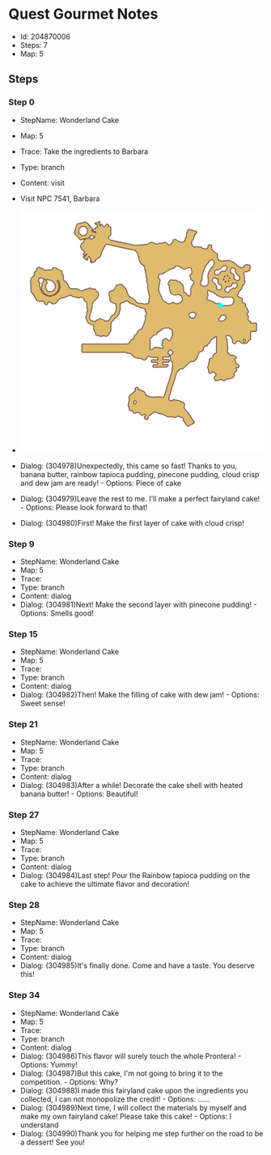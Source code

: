 # Quest Gourmet Notes

- Id: 204870006
- Steps: 7
- Map: 5

## Steps

### Step 0
- StepName:  Wonderland Cake
- Map:  5
- Trace:  Take the ingredients to Barbara
- Type:  branch
- Content:  visit
- Visit NPC 7541, Barbara

- ![images/204870006_0.png](images/204870006_0.png)
- Dialog: (304978)Unexpectedly, this came so fast! Thanks to you, banana butter, rainbow tapioca pudding, pinecone pudding, cloud crisp and dew jam are ready! - Options: Piece of cake
- Dialog: (304979)Leave the rest to me. I'll make a perfect fairyland cake! - Options: Please look forward to that!
- Dialog: (304980)First! Make the first layer of cake with cloud crisp!


### Step 9
- StepName:  Wonderland Cake
- Map:  5
- Trace:  
- Type:  branch
- Content:  dialog
- Dialog: (304981)Next! Make the second layer with pinecone pudding! - Options: Smells good!


### Step 15
- StepName:  Wonderland Cake
- Map:  5
- Trace:  
- Type:  branch
- Content:  dialog
- Dialog: (304982)Then! Make the filling of cake with dew jam! - Options: Sweet sense!


### Step 21
- StepName:  Wonderland Cake
- Map:  5
- Trace:  
- Type:  branch
- Content:  dialog
- Dialog: (304983)After a while! Decorate the cake shell with heated banana butter! - Options: Beautiful!


### Step 27
- StepName:  Wonderland Cake
- Map:  5
- Trace:  
- Type:  branch
- Content:  dialog
- Dialog: (304984)Last step! Pour the Rainbow tapioca pudding on the cake to achieve the ultimate flavor and decoration!


### Step 28
- StepName:  Wonderland Cake
- Map:  5
- Trace:  
- Type:  branch
- Content:  dialog
- Dialog: (304985)It's finally done. Come and have a taste. You deserve this!


### Step 34
- StepName:  Wonderland Cake
- Map:  5
- Trace:  
- Type:  branch
- Content:  dialog
- Dialog: (304986)This flavor will surely touch the whole Prontera! - Options: Yummy!
- Dialog: (304987)But this cake, I'm not going to bring it to the competition. - Options: Why? 
- Dialog: (304988)I made this fairyland cake upon the ingredients you collected, I can not monopolize the credit! - Options: ……
- Dialog: (304989)Next time, I will collect the materials by myself and make my own fairyland cake! Please take this cake! - Options: I understand
- Dialog: (304990)Thank you for helping me step further on the road to be a dessert! See you!


